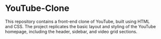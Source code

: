 # YouTube-Clone
This repository contains a front-end clone of YouTube, built using HTML and CSS. The project replicates the basic layout and styling of the YouTube homepage, including the header, sidebar, and video grid sections.
